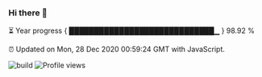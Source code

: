 ### Hi there 👋

⏳ Year progress { █████████████████████████████▁ } 98.92 %

⏰ Updated on Mon, 28 Dec 2020 00:59:24 GMT with JavaScript.

![build](https://github.com/shenxianpeng/shenxianpeng/workflows/build/badge.svg) ![Profile views](https://gpvc.arturio.dev/shenxianpeng)
